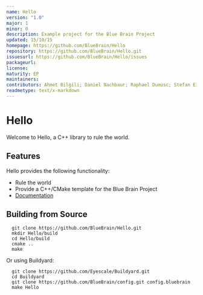 ```yaml
---
name: Hello
version: "1.0"
major: 1
minor: 0
description: Example project for the Blue Brain Project
updated: 15/10/15
homepage: https://github.com/BlueBrain/Hello
repository: https://github.com/BlueBrain/Hello.git
issuesurl: https://github.com/BlueBrain/Hello/issues
packageurl: 
license: 
maturity: EP
maintainers: 
contributors: Ahmet Bilgili; Daniel Nachbaur; Raphael Dumusc; Stefan Eilemann
readmetype: text/x-markdown
---
```

# Hello

Welcome to Hello, a C++ library to rule the world.

## Features

Hello provides the following functionality:
* Rule the world
* Provide a C++/CMake template for the Blue Brain Project
* [Documentation](http://bluebrain.github.io/Hello-1.0/documentation.html)

## Building from Source

```
  git clone https://github.com/BlueBrain/Hello.git
  mkdir Hello/build
  cd Hello/build
  cmake ..
  make
```

Or using Buildyard:

```
  git clone https://github.com/Eyescale/Buildyard.git
  cd Buildyard
  git clone https://github.com/BlueBrain/config.git config.bluebrain
  make Hello
```

